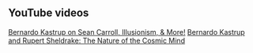 ## YouTube videos

[Bernardo Kastrup on Sean Carroll, Illusionism, & More!](https://youtu.be/tTjtAWu_yOY?si=IQ_lMS4ibQYoI-M0)
[Bernardo Kastrup and Rupert Sheldrake: The Nature of the Cosmic Mind](https://www.youtube.com/watch?v=Wi1U7Cw4XV0)

